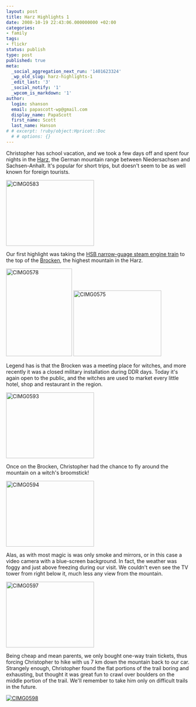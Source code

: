 ```yaml
---
layout: post
title: Harz Highlights 1
date: 2008-10-19 22:43:06.000000000 +02:00
categories:
- family
tags:
- flickr
status: publish
type: post
published: true
meta:
  _social_aggregation_next_run: '1401623324'
  _wp_old_slug: harz-highlights-1
  _edit_last: '3'
  _social_notify: '1'
  _wpcom_is_markdown: '1'
author:
  login: shanson
  email: papascott-wp@gmail.com
  display_name: PapaScott
  first_name: Scott
  last_name: Hanson
# # excerpt: !ruby/object:Hpricot::Doc
  # # options: {}
---
```

<p>Christopher has school vacation, and we took a few days off and spent four nights in the <a href="http://en.wikipedia.org/wiki/Harz">Harz</a>, the German mountain range between Niedersachsen and Sachsen-Anhalt. It's popular for short trips, but doesn't seem to be as well known for foreign tourists.</p>
<p><a href="http://www.flickr.com/photos/51035717986@N01/2955058273" title="View 'CIMG0583' on Flickr.com"><img src="https://farm4.static.flickr.com/3294/2955058273_9204ee2fdf_m.jpg" alt="CIMG0583" border="0" width="240" height="180" /></a></p>
<p>Our first highlight was taking the <a href="http://www.hsb-wr.de/">HSB narrow-guage steam engine train</a> to the top of the <a href="http://en.wikipedia.org/wiki/Brocken">Brocken</a>, the highest mountain in the Harz.</p>
<p><a href="http://www.flickr.com/photos/51035717986@N01/2955193653" title="View 'CIMG0578' on Flickr.com"><img src="https://farm4.static.flickr.com/3070/2955193653_dd58286f94_m.jpg" alt="CIMG0578" border="0" width="180" height="240" /></a> <a href="http://www.flickr.com/photos/51035717986@N01/2955060245" title="View 'CIMG0575' on Flickr.com"><img src="https://farm4.static.flickr.com/3201/2955060245_255d969886_m.jpg" alt="CIMG0575" border="0" width="240" height="180" /></a></p>
<p>Legend has is that the Brocken was a meeting place for witches, and more recently it was a closed military installation during DDR days. Today it's again open to the public, and the witches are used to market every little hotel, shop and restaurant in the region.</p>
<p><a href="http://www.flickr.com/photos/51035717986@N01/2955902808" title="View 'CIMG0593' on Flickr.com"><img src="https://farm4.static.flickr.com/3203/2955902808_7fcfc9fe52_m.jpg" alt="CIMG0593" border="0" width="240" height="180" /></a></p>
<p>Once on the Brocken, Christopher had the chance to fly around the mountain on a witch's broomstick!</p>
<p><a href="http://www.flickr.com/photos/51035717986@N01/2955056193" title="View 'CIMG0594' on Flickr.com"><img src="https://farm4.static.flickr.com/3200/2955056193_818424ed3e_m.jpg" alt="CIMG0594" border="0" width="240" height="180" /></a></p>
<p>Alas, as with most magic is was only smoke and mirrors, or in this case a video camera with a blue-screen background. In fact, the weather was foggy and just above freezing during our visit. We couldn't even see the TV tower from right below it, much less any view from the mountain.</p>
<p><a href="http://www.flickr.com/photos/51035717986@N01/2955055401" title="View 'CIMG0597' on Flickr.com"><img src="https://farm4.static.flickr.com/3187/2955055401_74caa1612b_m.jpg" alt="CIMG0597" border="0" width="240" height="180" /></a></p>
<p>Being cheap and mean parents, we only bought one-way train tickets, thus forcing Christopher to hike with us 7 km down the mountain back to our car. Strangely enough, Christopher found the flat portions of the trail boring and exhausting, but thought it was great fun to crawl over boulders on the middle portion of the trail. We'll remember to take him only on difficult trails in the future.</p>
<p><a href="http://www.flickr.com/photos/51035717986@N01/2955192713" title="View 'CIMG0598' on Flickr.com"><img src="https://static.flickr.com/3194/2955192713_08d714b612_m.jpg" alt="CIMG0598" border="0" width="" height="" /></a></p>
